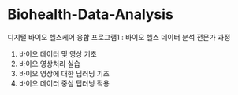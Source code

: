# Biohealth-Data-Analysis
디지털 바이오 헬스케어 융합 프로그램1
: 바이오 헬스 데이터 분석 전문가 과정

1) 바이오 데이터 및 영상 기초
2) 바이오 영상처리 실습
3) 바이오 영상에 대한 딥러닝 기초
4) 바이오 데이터 중심 딥러닝 적용
